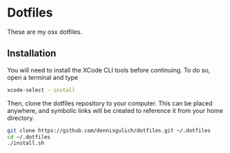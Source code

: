 # Dotfiles

These are my osx dotfiles.

## Installation

You will need to install the XCode CLI tools before continuing. To do so, open a terminal and type

```bash
xcode-select --install
```

Then, clone the dotfiles repository to your computer. This can be placed anywhere, and symbolic links will be created to reference it from your home directory.

```bash
git clone https://github.com/dennisgulich/dotfiles.git ~/.dotfiles
cd ~/.dotfiles
./install.sh
```